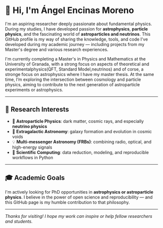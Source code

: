 # 👋 Hi, I'm Ángel Encinas Moreno

I'm an aspiring researcher deeply passionate about fundamental physics. During my studies, I have developed passion for **astrophysics**, **particle physics**, and the fascinating world of **astroparticles and neutrinos**. This GitHub profile is my way of sharing the knowledge, tools, and code I've developed during my academic journey — including projects from my Master's degree and various research experiences.

I'm currently completing a Master's in Physics and Mathematics at the University of Granada, with a strong focus on aspects of theoretical and experimentalphysics(QFT,
Standard Model,neutrinos) and of corse, a stronge focus on astrophysics where I have my master thesis. At the same time, I’m exploring the intersection between cosmology and particle physics, aiming to contribute to the next generation of astroparticle experiments or astrophysics.

---

## 🎯 Research Interests

- 🔭 **Astroparticle Physics**: dark matter, cosmic rays, and especially **neutrino physics**
- 🌌 **Extragalactic Astronomy**: galaxy formation and evolution in cosmic voids
- 💡 **Multi-messenger Astronomy (FRBs)**: combining radio, optical, and high-energy signals
- 🧠 **Scientific Computing**: data reduction, modeling, and reproducible workflows in Python


---

## 🎓 Academic Goals

I'm actively looking for PhD opportunities in **astrophysics or astroparticle physics**.
I believe in the power of open science and reproducibility — and this GitHub page is my humble contribution to that philosophy.

---

_Thanks for visiting! I hope my work can inspire or help fellow researchers and students._
